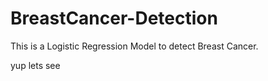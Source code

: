 # BreastCancer-Detection
This is a Logistic Regression Model to detect Breast Cancer.

yup lets see
